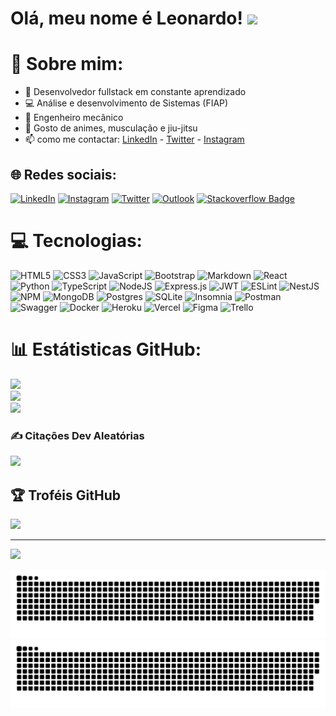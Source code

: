 
<h1> Olá, meu nome é Leonardo! <img src="https://media.giphy.com/media/iigp4VDyf5dCLRlGkm/giphy.gif" width="50"></h1>

# 💫 Sobre mim:

- :seedling: Desenvolvedor fullstack em constante aprendizado
- :computer: Análise e desenvolvimento de Sistemas (FIAP)
- :wrench: Engenheiro mecânico
- :muscle: Gosto de animes, musculação e jiu-jitsu
- 📫 como me contactar: [LinkedIn](https://www.linkedin.com/in/leonardo-de-faveri/) - [Twitter](https://twitter.com/leonardo_faveri) - [Instagram](https://www.instagram.com/leodf41/)

## 🌐 Redes sociais:
[![LinkedIn](https://img.shields.io/badge/LinkedIn-%230077B5.svg?logo=linkedin&logoColor=white)](https://www.linkedin.com/in/leonardo-de-faveri/) [![Instagram](https://img.shields.io/badge/Instagram-%23E4405F.svg?style=flat-square-badge&logo=Instagram&logoColor=white)](https://www.instagram.com/leodf41/) [![Twitter](https://img.shields.io/badge/Twitter-%231DA1F2.svg?style=flat-square-badge&logo=Twitter&logoColor=white)](https://twitter.com/leonardo_faveri) [![Outlook](https://img.shields.io/badge/-faver_i@hotmail.com-0078D4?style=flat-square-badge&logo=microsoft-outlook&logoColor=white)](mailto:faver_i@hotmail.com) [![Stackoverflow Badge](https://img.shields.io/badge/-Stackoverflow-4CA143?style=flat-square-badge&logo=Stackoverflow&logoColor=white&link=https://stackexchange.com/users/25510851/leonardo-de-faveri)](https://stackexchange.com/users/25510851/leonardo-de-faveri)

# 💻 Tecnologias:
![HTML5](https://img.shields.io/badge/html5-%23E34F26.svg?style=flat&logo=html5&logoColor=white) ![CSS3](https://img.shields.io/badge/css3-%231572B6.svg?style=flat&logo=css3&logoColor=white) ![JavaScript](https://img.shields.io/badge/javascript-%23323330.svg?style=flat&logo=javascript&logoColor=%23F7DF1E) ![Bootstrap](https://img.shields.io/badge/bootstrap-%23563D7C.svg?style=flat&logo=bootstrap&logoColor=white) ![Markdown](https://img.shields.io/badge/markdown-%23000000.svg?style=flat&logo=markdown&logoColor=white) ![React](https://img.shields.io/badge/react-%2320232a.svg?style=flat&logo=react&logoColor=%2361DAFB) ![Python](https://img.shields.io/badge/python-3670A0?style=flat&logo=python&logoColor=ffdd54) ![TypeScript](https://img.shields.io/badge/typescript-%23007ACC.svg?style=flat&logo=typescript&logoColor=white) ![NodeJS](https://img.shields.io/badge/node.js-6DA55F?style=flat&logo=node.js&logoColor=white) ![Express.js](https://img.shields.io/badge/express.js-%23404d59.svg?style=flat&logo=express&logoColor=%2361DAFB) ![JWT](https://img.shields.io/badge/JWT-black?style=flat&logo=JSON%20web%20tokens) ![ESLint](https://img.shields.io/badge/ESLint-4B3263?style=flat&logo=eslint&logoColor=white) ![NestJS](https://img.shields.io/badge/nestjs-%23E0234E.svg?style=flat&logo=nestjs&logoColor=white) ![NPM](https://img.shields.io/badge/NPM-%23000000.svg?style=flat&logo=npm&logoColor=white) ![MongoDB](https://img.shields.io/badge/MongoDB-%234ea94b.svg?style=flat&logo=mongodb&logoColor=white) ![Postgres](https://img.shields.io/badge/postgres-%23316192.svg?style=flat&logo=postgresql&logoColor=white) ![SQLite](https://img.shields.io/badge/sqlite-%2307405e.svg?style=flat&logo=sqlite&logoColor=white) ![Insomnia](https://img.shields.io/badge/Insomnia-black?style=flat&logo=insomnia&logoColor=5849BE) ![Postman](https://img.shields.io/badge/Postman-FF6C37?style=flat&logo=postman&logoColor=white) ![Swagger](https://img.shields.io/badge/-Swagger-%23Clojure?style=flat&logo=swagger&logoColor=white) ![Docker](https://img.shields.io/badge/docker-%230db7ed.svg?style=flat&logo=docker&logoColor=white) ![Heroku](https://img.shields.io/badge/heroku-%23430098.svg?style=flat&logo=heroku&logoColor=white) ![Vercel](https://img.shields.io/badge/vercel-%23000000.svg?style=flat&logo=vercel&logoColor=white) ![Figma](https://img.shields.io/badge/figma-%23F24E1E.svg?style=flat&logo=figma&logoColor=white) ![Trello](https://img.shields.io/badge/Trello-%23026AA7.svg?style=flat&logo=Trello&logoColor=white)

# 📊 Estátisticas GitHub:
![](https://github-readme-stats.vercel.app/api?username=Leodf&theme=radical&hide_border=false&include_all_commits=false&count_private=false)<br/>
![](https://github-readme-streak-stats.herokuapp.com/?user=Leodf&theme=radical&hide_border=false)<br/>
![](https://github-readme-stats.vercel.app/api/top-langs/?username=Leodf&theme=radical&hide_border=false&include_all_commits=false&count_private=false&layout=compact)

### ✍️ Citações Dev Aleatórias
![](https://quotes-github-readme.vercel.app/api?type=horizontal&theme=radical)

<!-- ### 😂 Random Dev Meme
<img src="https://random-memer.herokuapp.com/" width="512px"/> -->

## 🏆 Troféis GitHub
![](https://github-profile-trophy.vercel.app/?username=Leodf&theme=radical&no-frame=true&no-bg=false&margin-w=4)

---
[![](https://visitcount.itsvg.in/api?id=Leodf&icon=0&color=0)](https://visitcount.itsvg.in)

<!-- Proudly created with GPRM ( https://gprm.itsvg.in ) -->

![Snake animation](https://github.com/Leodf/Leodf/blob/output/github-contribution-grid-snake.svg)
<picture>
  <source media="(prefers-color-scheme: dark)" srcset="github-contribution-grid-snake-dark.svg">
  <source media="(prefers-color-scheme: light)" srcset="github-contribution-grid-snake.svg">
  <img alt="github-snake" src="github-contribution-grid-snake.svg">
</picture>
